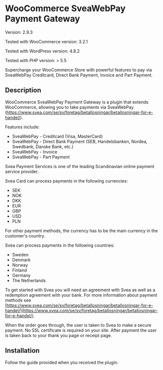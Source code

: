 # WooCommerce SveaWebPay Payment Gateway
Version: 2.9.3

Tested with WooCommerce version: 3.2.1

Tested with WordPress version: 4.8.2

Tested with PHP version: > 5.5

Supercharge your WooCommerce Store with powerful features to pay via SveaWebPay Creditcard, Direct Bank Payment, Invoice and Part Payment.

## Description

WooCommerce SveaWebPay Payment Gateway is a plugin that extends WooCommerce, allowing you to take payments via SveaWebPay (https://www.svea.com/se/sv/foretag/betallosningar/betallosningar-for-e-handel/).

Features include:
* SveaWebPay - Creditcard (Visa, MasterCard)
* SveaWebPay - Direct Bank Payment (SEB, Handelsbanken, Nordea, Swedbank, Danske Bank, etc.)
* SveaWebPay - Invoice
* SveaWebPay - Part Payment

Svea Payment Services is one of the leading Scandinavian online payment service provider.

Svea Card can process payments in the following currencies: 
* SEK
* NOK
* DKK
* EUR
* GBP
* USD
* PLN

For other payment methods, the currency has to be the main currency in the customer's country.

Svea can process payments in the following countries: 
* Sweden
* Denmark
* Norway
* Finland
* Germany
* The Netherlands

To get started with Svea you will need an agreement with Svea as well as a redemption agreement with your bank. For more information about payment methods see [https://www.svea.com/se/sv/foretag/betallosningar/betallosningar-for-e-handel/](https://www.svea.com/se/sv/foretag/betallosningar/betallosningar-for-e-handel/).

When the order goes through, the user is taken to Svea to make a secure payment. No SSL certificate is required on your site. After payment the user is taken back to your thank you page or receipt page.

## Installation

Follow the guide provided when you received the plugin.